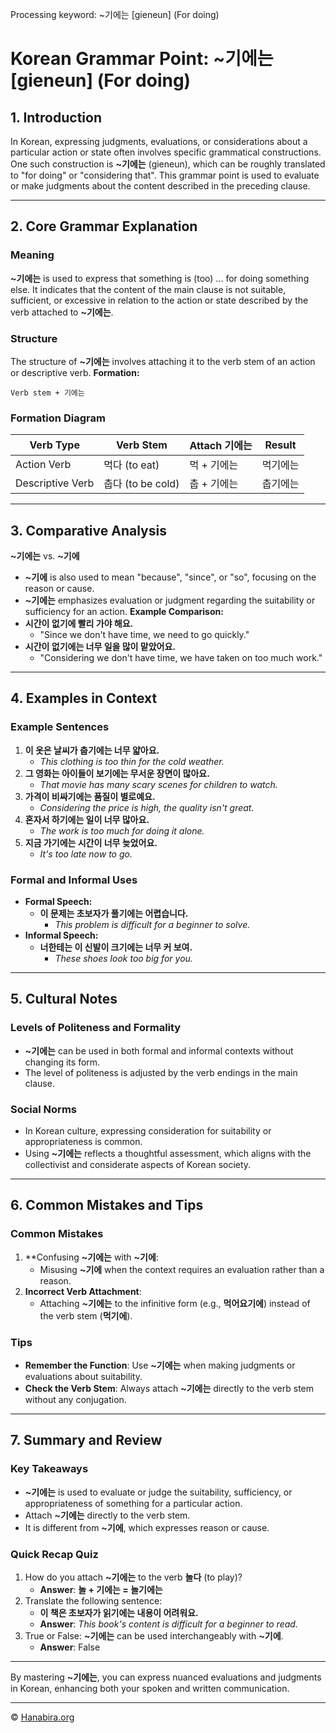 Processing keyword: ~기에는 [gieneun] (For doing)
# Korean Grammar Point: ~기에는 [gieneun] (For doing)

## 1. Introduction
In Korean, expressing judgments, evaluations, or considerations about a particular action or state often involves specific grammatical constructions. One such construction is **~기에는** (gieneun), which can be roughly translated to "for doing" or "considering that". This grammar point is used to evaluate or make judgments about the content described in the preceding clause.

---
## 2. Core Grammar Explanation
### Meaning
**~기에는** is used to express that something is (too) ... for doing something else. It indicates that the content of the main clause is not suitable, sufficient, or excessive in relation to the action or state described by the verb attached to **~기에는**.
### Structure
The structure of **~기에는** involves attaching it to the verb stem of an action or descriptive verb.
**Formation:**
```
Verb stem + 기에는
```
### Formation Diagram
| Verb Type          | Verb Stem       | Attach **기에는** | Result          |
|--------------------|-----------------|-------------------|-----------------|
| Action Verb        | 먹다 (to eat)    | 먹 + 기에는        | 먹기에는         |
| Descriptive Verb   | 춥다 (to be cold)| 춥 + 기에는        | 춥기에는         |
---
## 3. Comparative Analysis
**~기에는** vs. **~기에**
- **~기에** is also used to mean "because", "since", or "so", focusing on the reason or cause.
- **~기에는** emphasizes evaluation or judgment regarding the suitability or sufficiency for an action.
**Example Comparison:**
- **시간이 없기에 빨리 가야 해요.**
  - "Since we don't have time, we need to go quickly."
- **시간이 없기에는 너무 일을 많이 맡았어요.**
  - "Considering we don't have time, we have taken on too much work."
---
## 4. Examples in Context
### Example Sentences
1. **이 옷은 날씨가 춥기에는 너무 얇아요.**
   - *This clothing is too thin for the cold weather.*
2. **그 영화는 아이들이 보기에는 무서운 장면이 많아요.**
   - *That movie has many scary scenes for children to watch.*
3. **가격이 비싸기에는 품질이 별로예요.**
   - *Considering the price is high, the quality isn't great.*
4. **혼자서 하기에는 일이 너무 많아요.**
   - *The work is too much for doing it alone.*
5. **지금 가기에는 시간이 너무 늦었어요.**
   - *It's too late now to go.*
### Formal and Informal Uses
- **Formal Speech:**
  - **이 문제는 초보자가 풀기에는 어렵습니다.**
    - *This problem is difficult for a beginner to solve.*
- **Informal Speech:**
  - **너한테는 이 신발이 크기에는 너무 커 보여.**
    - *These shoes look too big for you.*
---
## 5. Cultural Notes
### Levels of Politeness and Formality
- **~기에는** can be used in both formal and informal contexts without changing its form.
- The level of politeness is adjusted by the verb endings in the main clause.
### Social Norms
- In Korean culture, expressing consideration for suitability or appropriateness is common.
- Using **~기에는** reflects a thoughtful assessment, which aligns with the collectivist and considerate aspects of Korean society.
---
## 6. Common Mistakes and Tips
### Common Mistakes
1. **Confusing **~기에는** with **~기에**:
   - Misusing **~기에** when the context requires an evaluation rather than a reason.
2. **Incorrect Verb Attachment**:
   - Attaching **~기에는** to the infinitive form (e.g., **먹어요기에**) instead of the verb stem (**먹기에**).
### Tips
- **Remember the Function**: Use **~기에는** when making judgments or evaluations about suitability.
- **Check the Verb Stem**: Always attach **~기에는** directly to the verb stem without any conjugation.
---
## 7. Summary and Review
### Key Takeaways
- **~기에는** is used to evaluate or judge the suitability, sufficiency, or appropriateness of something for a particular action.
- Attach **~기에는** directly to the verb stem.
- It is different from **~기에**, which expresses reason or cause.
### Quick Recap Quiz
1. How do you attach **~기에는** to the verb **놀다** (to play)?
   - **Answer**: **놀 + 기에는 = 놀기에는**
2. Translate the following sentence:
   - **이 책은 초보자가 읽기에는 내용이 어려워요.**
   - **Answer**: *This book's content is difficult for a beginner to read.*
3. True or False: **~기에는** can be used interchangeably with **~기에**.
   - **Answer**: False
---
By mastering **~기에는**, you can express nuanced evaluations and judgments in Korean, enhancing both your spoken and written communication.

---
© [Hanabira.org](https://hanabira.org)
